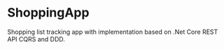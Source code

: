 # ShoppingApp
Shopping list tracking app with implementation based on .Net Core REST API CQRS and DDD.
